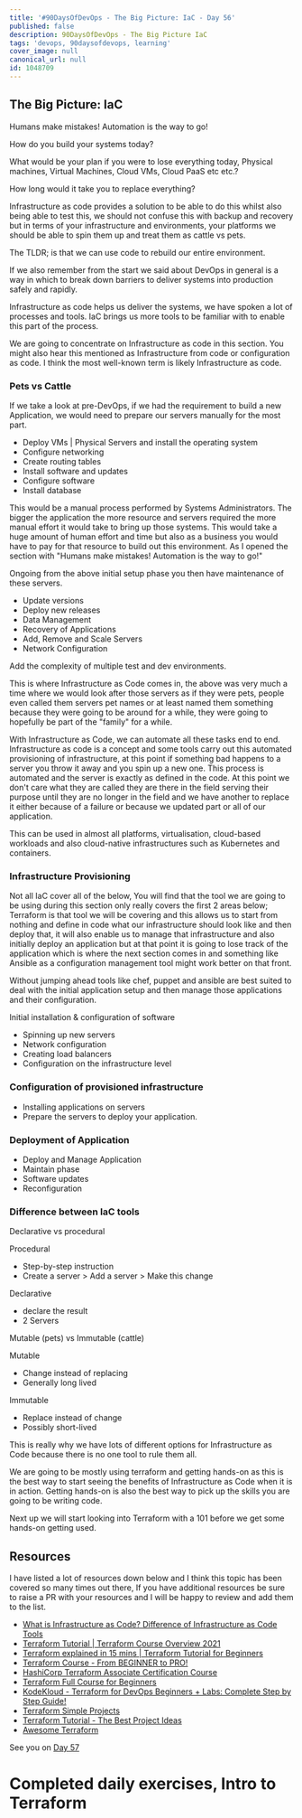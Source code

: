 ```yaml
---
title: '#90DaysOfDevOps - The Big Picture: IaC - Day 56'
published: false
description: 90DaysOfDevOps - The Big Picture IaC
tags: 'devops, 90daysofdevops, learning'
cover_image: null
canonical_url: null
id: 1048709
---
```


## The Big Picture: IaC

Humans make mistakes! Automation is the way to go!

How do you build your systems today?

What would be your plan if you were to lose everything today, Physical machines, Virtual Machines, Cloud VMs, Cloud PaaS etc etc.?

How long would it take you to replace everything?

Infrastructure as code provides a solution to be able to do this whilst also being able to test this, we should not confuse this with backup and recovery but in terms of your infrastructure and environments, your platforms we should be able to spin them up and treat them as cattle vs pets.

The TLDR; is that we can use code to rebuild our entire environment.

If we also remember from the start we said about DevOps in general is a way in which to break down barriers to deliver systems into production safely and rapidly.

Infrastructure as code helps us deliver the systems, we have spoken a lot of processes and tools. IaC brings us more tools to be familiar with to enable this part of the process.

We are going to concentrate on Infrastructure as code in this section. You might also hear this mentioned as Infrastructure from code or configuration as code. I think the most well-known term is likely Infrastructure as code.

### Pets vs Cattle

If we take a look at pre-DevOps, if we had the requirement to build a new Application, we would need to prepare our servers manually for the most part.

- Deploy VMs | Physical Servers and install the operating system
- Configure networking
- Create routing tables
- Install software and updates
- Configure software
- Install database

This would be a manual process performed by Systems Administrators. The bigger the application the more resource and servers required the more manual effort it would take to bring up those systems. This would take a huge amount of human effort and time but also as a business you would have to pay for that resource to build out this environment. As I opened the section with "Humans make mistakes! Automation is the way to go!"

Ongoing from the above initial setup phase you then have maintenance of these servers.

- Update versions
- Deploy new releases
- Data Management
- Recovery of Applications
- Add, Remove and Scale Servers
- Network Configuration

Add the complexity of multiple test and dev environments.

This is where Infrastructure as Code comes in, the above was very much a time where we would look after those servers as if they were pets, people even called them servers pet names or at least named them something because they were going to be around for a while, they were going to hopefully be part of the "family" for a while.

With Infrastructure as Code, we can automate all these tasks end to end. Infrastructure as code is a concept and some tools carry out this automated provisioning of infrastructure, at this point if something bad happens to a server you throw it away and you spin up a new one. This process is automated and the server is exactly as defined in the code. At this point we don't care what they are called they are there in the field serving their purpose until they are no longer in the field and we have another to replace it either because of a failure or because we updated part or all of our application.

This can be used in almost all platforms, virtualisation, cloud-based workloads and also cloud-native infrastructures such as Kubernetes and containers.

### Infrastructure Provisioning

Not all IaC cover all of the below, You will find that the tool we are going to be using during this section only really covers the first 2 areas below; Terraform is that tool we will be covering and this allows us to start from nothing and define in code what our infrastructure should look like and then deploy that, it will also enable us to manage that infrastructure and also initially deploy an application but at that point it is going to lose track of the application which is where the next section comes in and something like Ansible as a configuration management tool might work better on that front.

Without jumping ahead tools like chef, puppet and ansible are best suited to deal with the initial application setup and then manage those applications and their configuration.

Initial installation & configuration of software

- Spinning up new servers
- Network configuration
- Creating load balancers
- Configuration on the infrastructure level

### Configuration of provisioned infrastructure

- Installing applications on servers
- Prepare the servers to deploy your application.

### Deployment of Application

- Deploy and Manage Application
- Maintain phase
- Software updates
- Reconfiguration

### Difference between IaC tools

Declarative vs procedural

Procedural

- Step-by-step instruction
- Create a server > Add a server > Make this change

Declarative

- declare the result
- 2 Servers

Mutable (pets) vs Immutable (cattle)

Mutable

- Change instead of replacing
- Generally long lived

Immutable

- Replace instead of change
- Possibly short-lived

This is really why we have lots of different options for Infrastructure as Code because there is no one tool to rule them all.

We are going to be mostly using terraform and getting hands-on as this is the best way to start seeing the benefits of Infrastructure as Code when it is in action. Getting hands-on is also the best way to pick up the skills you are going to be writing code.

Next up we will start looking into Terraform with a 101 before we get some hands-on getting used.

## Resources

I have listed a lot of resources down below and I think this topic has been covered so many times out there, If you have additional resources be sure to raise a PR with your resources and I will be happy to review and add them to the list.

- [What is Infrastructure as Code? Difference of Infrastructure as Code Tools](https://www.youtube.com/watch?v=POPP2WTJ8es)
- [Terraform Tutorial | Terraform Course Overview 2021](https://www.youtube.com/watch?v=m3cKkYXl-8o)
- [Terraform explained in 15 mins | Terraform Tutorial for Beginners](https://www.youtube.com/watch?v=l5k1ai_GBDE)
- [Terraform Course - From BEGINNER to PRO!](https://www.youtube.com/watch?v=7xngnjfIlK4&list=WL&index=141&t=16s)
- [HashiCorp Terraform Associate Certification Course](https://www.youtube.com/watch?v=V4waklkBC38&list=WL&index=55&t=111s)
- [Terraform Full Course for Beginners](https://www.youtube.com/watch?v=EJ3N-hhiWv0&list=WL&index=39&t=27s)
- [KodeKloud - Terraform for DevOps Beginners + Labs: Complete Step by Step Guide!](https://www.youtube.com/watch?v=YcJ9IeukJL8&list=WL&index=16&t=11s)
- [Terraform Simple Projects](https://terraform.joshuajebaraj.com/)
- [Terraform Tutorial - The Best Project Ideas](https://www.youtube.com/watch?v=oA-pPa0vfks)
- [Awesome Terraform](https://github.com/shuaibiyy/awesome-terraform)

See you on [Day 57](day57.md)

# Completed daily exercises, Intro to Terraform